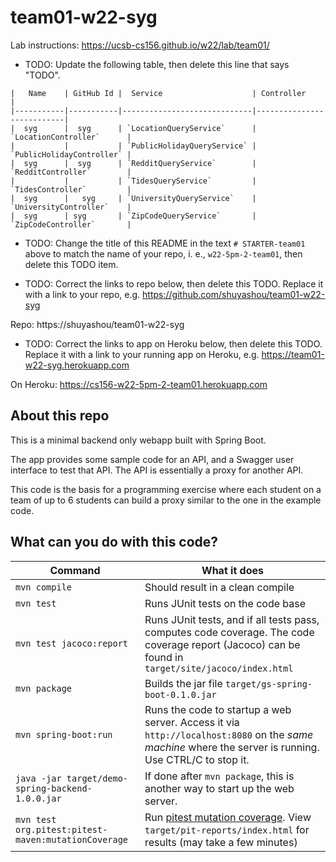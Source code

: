 # team01-w22-syg

Lab instructions: <https://ucsb-cs156.github.io/w22/lab/team01/>

* TODO: Update the following table, then delete this line that says "TODO".

```
|   Name    | GitHub Id |  Service                    | Controller                |
|-----------|-----------|-----------------------------|---------------------------| 
|  syg      |  syg      | `LocationQueryService`      | `LocationController`      |   
|           |           | `PublicHolidayQueryService` | `PublicHolidayController` |   
|  syg      |  syg      | `RedditQueryService`        | `RedditController`        |   
|           |           | `TidesQueryService`         | `TidesController`         |   
|  syg      |   syg     | `UniversityQueryService`    | `UniversityController`    |
|  syg      | syg       | `ZipCodeQueryService`       | `ZipCodeController`       |
```


* TODO: Change the title of this README 
  in the text `# STARTER-team01` above
  to match the name of your repo, i. e., `w22-5pm-2-team01`, then delete
  this TODO item.

* TODO: Correct the links to repo below, 
  then delete this TODO.  Replace it with 
  a link to your repo, e.g. 
  https://github.com/shuyashou/team01-w22-syg

Repo: https://shuyashou/team01-w22-syg

* TODO: Correct the links to app on Heroku below, 
  then delete this TODO.  Replace it with 
  a link to your running app on Heroku, e.g.
  https://team01-w22-syg.herokuapp.com

On Heroku: https://cs156-w22-5pm-2-team01.herokuapp.com

## About this repo

This is a minimal backend only webapp built with Spring Boot.

The app provides some sample code for an API, and a Swagger user interface
to test that API.  The API is essentially a proxy for another API.

This code is the basis for a programming exercise where each student on a
team of up to 6 students can build a proxy similar to the one in the example code.

## What can you do with this code?

| Command | What it does   |
|----------|---------------------------------------|
| `mvn compile` | Should result in a clean compile |
| `mvn test` | Runs JUnit tests on the code base |
| `mvn test jacoco:report` | Runs JUnit tests, and if all tests pass, computes code coverage.  The code coverage report (Jacoco) can be found in `target/site/jacoco/index.html` |
| `mvn package` | Builds the jar file `target/gs-spring-boot-0.1.0.jar` |
| `mvn spring-boot:run` | Runs the code to startup a web server.  Access it via `http://localhost:8080` on the *same machine* where the server is running.  Use CTRL/C to stop it. |
| `java -jar target/demo-spring-backend-1.0.0.jar` | If done after `mvn package`, this is another way to start up the web server.|
| `mvn test org.pitest:pitest-maven:mutationCoverage` | Run [pitest mutation coverage](https://pitest.org).  View `target/pit-reports/index.html` for results (may take a few minutes)|
